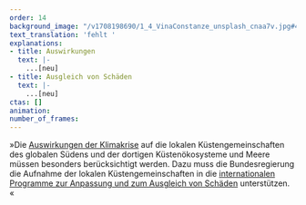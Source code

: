 ```yaml
---
order: 14
background_image: "/v1708198690/1_4_VinaConstanze_unsplash_cnaa7v.jpg#4cd4ff"
text_translation: 'fehlt '
explanations:
- title: Auswirkungen
  text: |-
    ...[neu]
- title: Ausgleich von Schäden
  text: |-
    ...[neu]
ctas: []
animation:
number_of_frames:
---
```

»Die [Auswirkungen der Klimakrise](# "Auswirkungen") auf die lokalen Küstengemeinschaften des globalen Südens und der dortigen Küstenökosysteme und Meere müssen besonders berücksichtigt werden. Dazu muss die Bundesregierung die Aufnahme der lokalen Küstengemeinschaften in die [internationalen Programme zur Anpassung und zum Ausgleich von Schäden](# "Ausgleich von Schäden") unterstützen. «